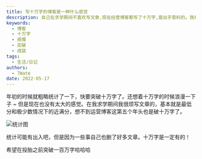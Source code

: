 ```yaml
---
title: 写十万字的博客是一种什么感觉
description: 自己在求学期间不喜欢写文章,现在经营博客都写了十万字,是出乎意料的。我希望在这一生中能突破百万字大关。
keywords:
  - 博客
  - 十万字
  - 感慨
  - 突破
  - 成就
tags:
  - 生活/日记
authors:
  - 7Wate
date: 2022-05-17
---
```


年初的时候就粗略统计了一下，快要突破十万字了。还想着十万字的时候浪漫一下子 ~ 但是现在也没有太大的感觉。在我求学期间我很烦写文章的，基本就是最低分和极少数情况下的近满分，想不到运营博客这第五个年头也是破十万字了。

![统计图](https://static.7wate.com/img/2022/04/06/cbadd50b31ddc.png)

统计可能有出入吧，但是因为一些事自己也删了好多文章。十万字是一定有的！

希望在投胎之前突破一百万字哈哈哈

